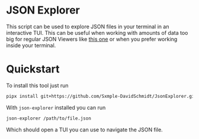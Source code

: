 # JSON Explorer
This script can be used to explore JSON files in your terminal in an interactive TUI.
This can be useful when working with amounts of data too big for regular JSON Viewers like [this one](https://codebeautify.org/jsonviewer) or when you prefer working inside your terminal.

# Quickstart
To install this tool just run

```bash
pipx install git+https://github.com/Sxmple-DavidSchmidt/JsonExplorer.git
```

With `json-explorer` installed you can run

```bash
json-explorer /path/to/file.json
```

Which should open a TUI you can use to navigate the JSON file.
